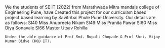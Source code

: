 We the students of SE IT (2022) from Marathwada Mitra mandals college of Engineering Pune, have Created this project for our curriculam based project based learning by Savitribai Phule Pune University.
Our details are as follows:
    SI40 Miss Anupreeta Nikam
    SI49 Miss Pranita Pawar
    SI60 Miss Diya Sonavale
    SI66 Master Utsav Rohilla


    Under the able guidance of Prof Smt. Rupali Chopade & Prof Shri. Vijay Kumar Bidve (HOD IT).